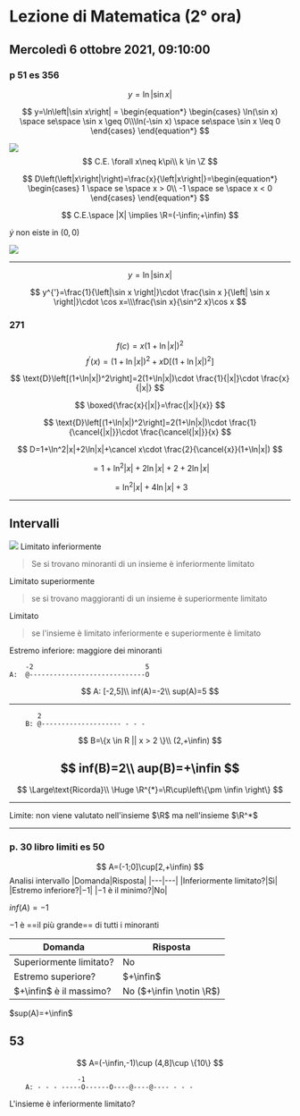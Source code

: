 #  Lezione di Matematica (2° ora)
## Mercoledì 6 ottobre 2021, 09:10:00


### p 51 es 356
$$
y=\ln\left|\sin x\right|
$$

$$
y=\ln\left|\sin x\right| = \begin{equation*} \begin{cases} \ln(\sin x) \space se\space \sin x \geq 0\\\ln(-\sin x) \space se\space \sin x \leq 0 \end{cases} \end{equation*}
$$

![](https://i.imgur.com/ljzE2R8.jpg)
$$
C.E. \forall x\neq k\pi\\
k \in \Z
$$


$$
D\left(\left|x\right|\right)=\frac{x}{\left|x\right|}=\begin{equation*} \begin{cases} 1 \space se \space x > 0\\
-1 \space se \space x < 0
\end{cases} \end{equation*}
$$

$$
C.E.\space |X| \implies \R=(-\infin;+\infin)
$$


$\dot y$ non eiste in $(0,0)$

![](https://i.imgur.com/72iCDVV.jpg)

---
$$
y=\ln\left|\sin x \right|
$$


$$
y^{'}=\frac{1}{\left|\sin x \right|}\cdot \frac{\sin x }{\left| \sin x \right|}\cdot \cos x=\\\frac{\sin x}{\sin^2 x}\cos x
$$


### 271

$$
f(c)=x\left(1+\ln \left|x\right|\right)^2
$$
$$
f^{'}(x)=(1+\ln |x|)^2+x\text{D}\left[(1+\ln|x|)^2\right]
$$

$$
\text{D}\left[(1+\ln|x|)^2\right]=2(1+\ln|x|)\cdot \frac{1}{|x|}\cdot \frac{x}{|x|}
$$

$$
\boxed{\frac{x}{|x|}=\frac{|x|}{x}}
$$

$$
\text{D}\left[(1+\ln|x|)^2\right]=2(1+\ln|x|)\cdot \frac{1}{\cancel{|x|}}\cdot \frac{\cancel{|x|}}{x}
$$

$$
D=1+\ln^2|x|+2\ln|x|+\cancel x\cdot \frac{2}{\cancel{x}}(1+\ln|x|)
$$

$$
=1+\ln^2|x|+2\ln|x|+2+2\ln|x|
$$

$$
=\ln^2|x|+4\ln |x|+3
$$


---

## Intervalli
![](https://i.imgur.com/VBPJOYm.jpg)
Limitato inferiormente
> Se si  trovano minoranti di un insieme è inferiormente limitato
 
Limitato superiormente
> se si trovano maggioranti di un insieme è superiormente limitato

Limitato
> se l'insieme è limitato inferiormente e superiormente è limitato



Estremo inferiore: maggiore dei minoranti

		-2                            5
	A:	@-----------------------------O
$$
A: [-2,5]\\
inf(A)=-2\\
sup(A)=5
$$

---
		   2
		B: @-------------------- - - -
$$
B=\{x \in R || x >  2 \}\\
(2,+\infin)
$$

$$
inf(B)=2\\
aup(B)=+\infin
$$
---
$$
\Large\text{Ricorda}\\
\Huge \R^{*}=\R\cup\left\{\pm \infin \right\}
$$

---

Limite: non viene valutato nell'insieme $\R$ ma nell'insieme $\R^*$

---
### p. 30 libro limiti es 50

$$
A=(-1;0]\cup[2,+\infin)
$$
Analisi intervallo
|Domanda|Risposta|
|---|---|
|Inferiormente limitato?|Sì|
|Estremo inferiore?|$-1$|
|$-1$ è il minimo?|No|


$inf(A)=-1$

$-1$ è ==il più grande== di tutti i minoranti

|Domanda|Risposta|
|---|---|
|Superiormente limitato?|No|
|Estremo superiore?|$+\infin$|
|$+\infin$ è il massimo?|No ($+\infin \notin \R$)|

$sup(A)=+\infin$

## 53


$$
A=(-\infin,-1)\cup (4,8]\cup \{10\}
$$

		             -1      
		A: - - - -----O------O----@----@---- - - -


L'insieme è inferiormente limitato? 
<!--stackedit_data:
eyJoaXN0b3J5IjpbLTYxNjY4ODAxMyw3ODI1NzU4MjIsLTEzOD
E2ODkxMjAsMjA4NjQ5NDY3OSwxODQ4NjI5MDE2XX0=
-->